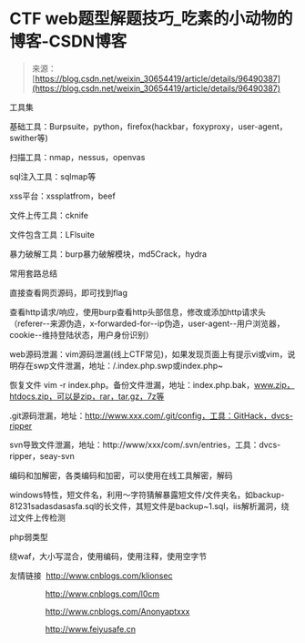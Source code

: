 <!--yml
category: 未分类
date: 2022-04-26 14:34:17
-->

# CTF web题型解题技巧_吃素的小动物的博客-CSDN博客

> 来源：[https://blog.csdn.net/weixin_30654419/article/details/96490387](https://blog.csdn.net/weixin_30654419/article/details/96490387)

工具集

基础工具：Burpsuite，python，firefox(hackbar，foxyproxy，user-agent，swither等)

扫描工具：nmap，nessus，openvas

sql注入工具：sqlmap等

xss平台：xssplatfrom，beef

文件上传工具：cknife

文件包含工具：LFlsuite

暴力破解工具：burp暴力破解模块，md5Crack，hydra

常用套路总结

直接查看网页源码，即可找到flag

查看http请求/响应，使用burp查看http头部信息，修改或添加http请求头（referer--来源伪造，x-forwarded-for--ip伪造，user-agent--用户浏览器，cookie--维持登陆状态，用户身份识别）

web源码泄漏：vim源码泄漏(线上CTF常见)，如果发现页面上有提示vi或vim，说明存在swp文件泄漏，地址：/.index.php.swp或index.php~

恢复文件 vim -r index.php。备份文件泄漏，地址：index.php.bak，www.zip，htdocs.zip，可以是zip，rar，tar.gz，7z等

.git源码泄漏，地址：http://www.xxx.com/.git/config，工具：GitHack，dvcs-ripper

svn导致文件泄漏，地址：http://www/xxx/com/.svn/entries，工具：dvcs-ripper，seay-svn

编码和加解密，各类编码和加密，可以使用在线工具解密，解码

windows特性，短文件名，利用～字符猜解暴露短文件/文件夹名，如backup-81231sadasdasasfa.sql的长文件，其短文件是backup~1.sql，iis解析漏洞，绕过文件上传检测

php弱类型

绕waf，大小写混合，使用编码，使用注释，使用空字节

友情链接  http://www.cnblogs.com/klionsec

                http://www.cnblogs.com/l0cm

                http://www.cnblogs.com/Anonyaptxxx

                http://www.feiyusafe.cn